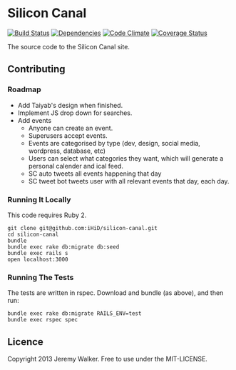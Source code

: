 # Silicon Canal

[![Build Status](https://travis-ci.org/iHiD/silicon-canal.png)](https://travis-ci.org/iHiD/silicon-canal)
[![Dependencies](https://gemnasium.com/iHiD/silicon-canal.png?travis)](https://gemnasium.com/iHiD/silicon-canal)
[![Code Climate](https://codeclimate.com/github/iHiD/silicon-canal.png)](https://codeclimate.com/github/iHiD/silicon-canal)
[![Coverage Status](https://coveralls.io/repos/iHiD/silicon-canal/badge.png)](https://coveralls.io/r/iHiD/silicon-canal)

The source code to the Silicon Canal site.

## Contributing

### Roadmap

* Add Taiyab's design when finished.
* Implement JS drop down for searches.
* Add events
  * Anyone can create an event. 
  * Superusers accept events.
  * Events are categorised by type (dev, design, social media, wordpress, database, etc)
  * Users can select what categories they want, which will generate a personal calender and ical feed.
  * SC auto tweets all events happening that day
  * SC tweet bot tweets user with all relevant events that day, each day.

### Running It Locally

This code requires Ruby 2.

```
git clone git@github.com:iHiD/silicon-canal.git
cd silicon-canal
bundle
bundle exec rake db:migrate db:seed
bundle exec rails s
open localhost:3000
```

### Running The Tests

The tests are written in rspec. Download and bundle (as above), and then run:
```
bundle exec rake db:migrate RAILS_ENV=test
bundle exec rspec spec
```

## Licence

Copyright 2013 Jeremy Walker. Free to use under the MIT-LICENSE.
